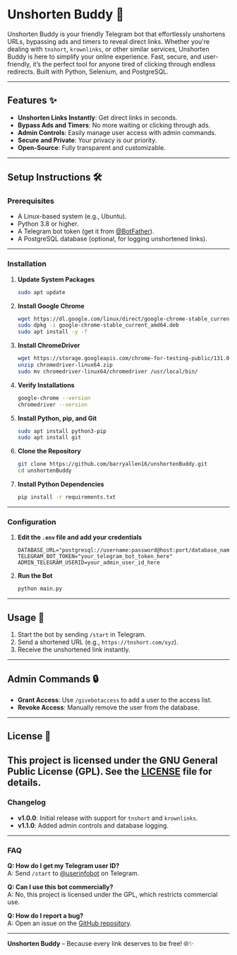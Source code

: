 # **Unshorten Buddy** 🚀

Unshorten Buddy is your friendly Telegram bot that effortlessly unshortens URLs, bypassing ads and timers to reveal direct links. Whether you're dealing with `tnshort`, `krownlinks`, or other similar services, 
Unshorten Buddy is here to simplify your online experience. Fast, secure, and user-friendly, it’s the perfect tool for anyone tired of clicking through endless redirects.
Built with Python, Selenium, and PostgreSQL.

---

## **Features** ✨

- **Unshorten Links Instantly**: Get direct links in seconds.
- **Bypass Ads and Timers**: No more waiting or clicking through ads.
- **Admin Controls**: Easily manage user access with admin commands.
- **Secure and Private**: Your privacy is our priority.
- **Open-Source**: Fully transparent and customizable.

---

## **Setup Instructions** 🛠️

### **Prerequisites**
- A Linux-based system (e.g., Ubuntu).
- Python 3.8 or higher.
- A Telegram bot token (get it from [@BotFather](https://core.telegram.org/bots#botfather)).
- A PostgreSQL database (optional, for logging unshortened links).

---

### **Installation**

1. **Update System Packages**
   ```bash
   sudo apt update
   ```

2. **Install Google Chrome**
   ```bash
   wget https://dl.google.com/linux/direct/google-chrome-stable_current_amd64.deb
   sudo dpkg -i google-chrome-stable_current_amd64.deb
   sudo apt install -y -f
   ```

3. **Install ChromeDriver**
   ```bash
   wget https://storage.googleapis.com/chrome-for-testing-public/131.0.6778.204/linux64/chromedriver-linux64.zip
   unzip chromedriver-linux64.zip
   sudo mv chromedriver-linux64/chromedriver /usr/local/bin/
   ```

4. **Verify Installations**
   ```bash
   google-chrome --version
   chromedriver --version
   ```

5. **Install Python, pip, and Git**
   ```bash
   sudo apt install python3-pip
   sudo apt install git
   ```

6. **Clone the Repository**
   ```bash
   git clone https://github.com/barryallen16/unshortenBuddy.git
   cd unshortenBuddy
   ```

7. **Install Python Dependencies**
   ```bash
   pip install -r requirements.txt
   ```

---

### **Configuration**


1. **Edit the `.env` file and add your credentials**
     ```plaintext
     DATABASE_URL="postgresql://username:password@host:port/database_name"
     TELEGRAM_BOT_TOKEN="your_telegram_bot_token_here"
     ADMIN_TELEGRAM_USERID=your_admin_user_id_here
     ```

2. **Run the Bot**
   ```bash
   python main.py
   ```

---

## **Usage** 🤖

1. Start the bot by sending `/start` in Telegram.
2. Send a shortened URL (e.g., `https://tnshort.com/xyz`).
3. Receive the unshortened link instantly.

---

## **Admin Commands** 🔒

- **Grant Access**: Use `/givebotaccess` to add a user to the access list.
- **Revoke Access**: Manually remove the user from the database.

---
## **License** 📜

This project is licensed under the **GNU General Public License (GPL)**. See the [LICENSE](LICENSE) file for details.
---

### **Changelog**
- **v1.0.0**: Initial release with support for `tnshort` and `krownlinks`.
- **v1.1.0**: Added admin controls and database logging.

---

### **FAQ**
**Q: How do I get my Telegram user ID?**  
A: Send `/start` to [@userinfobot](https://t.me/userinfobot) on Telegram.

**Q: Can I use this bot commercially?**  
A: No, this project is licensed under the GPL, which restricts commercial use.

**Q: How do I report a bug?**  
A: Open an issue on the [GitHub repository](https://github.com/yourusername/unshorten-buddy/issues).

---

**Unshorten Buddy** – Because every link deserves to be free! 🌐✨
